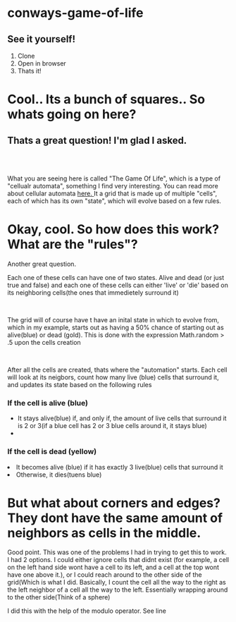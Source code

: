 # conways-game-of-life
<h2>See it yourself!</h2>
<ol>
  <li>Clone</li>
  <li>Open in browser</li>
  <li>Thats it!</li>
 </ol>
 
 <h1>Cool.. Its a bunch of squares.. So whats going on here?</h1>
 <h2>Thats a great question! I'm glad I asked.</h2>

</br>
</br>

<p>
What you are seeing here is called "The Game Of Life", which is a type of "cellualr automata", something I find very interesting. You can read more about cellular automata <a href = 'http://mathworld.wolfram.com/CellularAutomaton.html' terget = "_blank"> here. </a>  It a grid that is made up of multiple "cells", each of which has its own "state", which will evolve 
  based on a few rules.
</p>

<h1>Okay, cool. So how does this work? What are the "rules"?</h1>
<p>Another great question.</p>
<p>Each one of these cells can have one of two states. Alive and dead (or just true and false) and each one of these cells can either 'live' or 'die' based on its neighboring cells(the ones that immedietely surround it)</p>
<br />
<p>The grid will of course have t have an inital state in which to evolve from, which in my example, starts out as having a 50% chance of starting out as alive(blue) or dead (gold). This is done with the expression Math.random > .5 upon the cells creation</p>
<br />
<p>After all the cells are created, thats where the "automation" starts. Each cell will look at its neigbors, count how many live (blue) cells that surround it, and updates its state based on the following rules</p>

<h3>If the cell is alive (blue)</h3>
<ul>
  <li>It stays alive(blue) if, and only if, the amount of live cells that surround it is 2 or 3(if a blue cell has 2 or 3 blue cells around it, it stays blue)</li>
  <li><IT dies(turns gold) if it has fewer than 2, or greater than three live(blue) cells around it</li>
</ul>
    <h3>If the cell is dead (yellow)</h3>
  <li>It becomes alive (blue) if it has exactly 3 live(blue) cells that surround it</li>
  <li>Otherwise, it dies(tuens blue)</li>
  
  <h1>But what about corners and edges? They dont have the same amount of neighbors as cells in the middle.</h1>
  <p>Good point. This was one of the problems I had in trying to get this to work. I had 2 options. I could either ignore cells that didnt exist (for example, a cell on the left hand side wont have a cell to its left, and a cell at the top wont have one above it.), or I could reach around to the other side of the grid(Which is what I did. Basically, I count the cell all the way to the right as the left neighbor of a cell all the way to the left. Essentially wrapping around to the other side(Think of a sphere)  <p>
  <p>I did this with the help of the modulo operator. See line </p>
